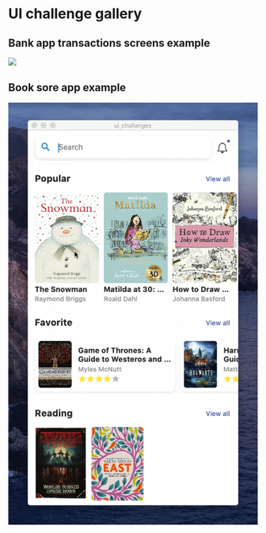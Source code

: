 # UI challenge gallery
## Bank app transactions screens example
<img src="images/bank_app_preview.gif"/>

## Book sore app example
<img src="images/book_app_preview.gif"/>
